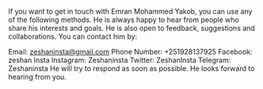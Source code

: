 If you want to get in touch with Emran Mohammed Yakob, you can use any of the following methods. He is always happy to hear from people who share his interests and goals. He is also open to feedback, suggestions and collaborations. You can contact him by:

Email: zeshaninsta@gmail.com
Phone Number: +251928137925
Facebook: zeshan Insta
Instagram: Zeshaninsta
Twitter: ZeshanInsta
Telegram: Zeshaninsta
He will try to respond as soon as possible. He looks forward to hearing from you.
